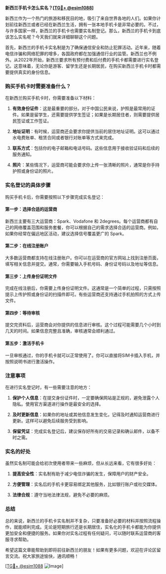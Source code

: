 **新西兰手机卡怎么实名？[[TG💪+ @esim1088](https://t.me/s/esim1088)]**

新西兰作为一个热门的旅游和移民目的地，吸引了来自世界各地的人们。如果你计划前往新西兰或者已经在新西兰生活，拥有一张本地手机卡是非常必要的。不过，与许多国家一样，新西兰的手机卡也需要实名制登记。那么，新西兰的手机卡到底该怎么实名呢？今天我们就来详细聊聊这个问题。

首先，新西兰的手机卡实名制是为了确保通信安全和防止犯罪活动。近年来，随着电信诈骗和网络犯罪的增多，各国政府都在加强通信行业的监管。新西兰也不例外。从2022年开始，新西兰要求所有预付费和后付费的手机卡都需要进行实名登记。这意味着，无论你是游客、留学生还是长期居民，在购买新西兰手机卡时都需要提供真实的身份信息。

### 购买手机卡时需要准备什么？

在新西兰购买手机卡时，你需要准备以下材料：

1. **有效身份证件**：这是最重要的部分。对于中国公民来说，护照是最常用的证件。如果是留学生，还需要提供学生签证；如果是长期居住者，则需要提供居民签证或工作签证。
   
2. **地址证明**：有时候，运营商还会要求你提供当前的居住地址证明。这可以通过水电费账单、租赁合同或者银行对账单等方式来完成。

3. **联系方式**：包括你的电子邮箱和电话号码。这些信息用于接收验证码和后续的服务通知。

4. **照片**：某些情况下，运营商可能会要求你上传一张清晰的照片，通常是你手持护照或身份证的照片。

### 实名登记的具体步骤

购买手机卡后，你需要按照以下步骤完成实名登记：

#### 第一步：选择合适的运营商
新西兰主要有三大运营商：Spark、Vodafone 和 2degrees。每个运营商都有自己的网络覆盖范围和服务套餐，你可以根据自己的需求选择合适的运营商。例如，如果你经常在偏远地区活动，建议选择信号覆盖更广的 Spark。

#### 第二步：在线注册账户
大多数运营商都支持在线注册账户。你可以在运营商的官方网站上找到注册页面，填写相关信息并提交。通常，你需要输入手机号码、身份证号码以及地址等信息。

#### 第三步：上传身份证明文件
完成在线注册后，你需要上传身份证明文件。这通常是一个简单的过程，只需按照提示上传护照或身份证的扫描件即可。有些运营商还支持通过手机拍照的方式上传文件。

#### 第四步：等待审核
提交完资料后，运营商会对你提供的信息进行审核。这个过程可能需要几个小时到几天的时间。如果信息完整且准确，审核通常会顺利通过。

#### 第五步：激活手机卡
一旦审核通过，你的手机卡就可以正常使用了。你可以直接将SIM卡插入手机，并按照说明书进行激活操作。

### 注意事项

在进行实名登记时，有一些需要注意的地方：

1. **保护个人信息**：在提交身份证件时，一定要确保网站是正规的，避免泄露个人隐私。使用官方渠道进行操作是最安全的选择。

2. **及时更新信息**：如果你的地址或其他信息发生变化，记得及时通知运营商进行更新。这样可以避免后续服务受到影响。

3. **保留凭证**：完成实名登记后，建议保存好所有的交易记录和确认邮件，以备不时之需。

### 实名的好处

虽然实名制可能会给初次使用者带来一些麻烦，但从长远来看，它有很多好处：

1. **提高安全性**：实名制有助于减少电信诈骗的发生，保障用户的财产安全。
   
2. **方便管理**：实名后的手机卡更容易绑定其他服务，比如银行账户或社交媒体。

3. **法律合规**：遵守当地法律法规，避免不必要的麻烦。

### 总结

总的来说，新西兰的手机卡实名制并不复杂，只要准备好必要的材料并按照流程操作，就能顺利完成。无论是短期旅行还是长期居住，实名化的手机卡都能为你提供更加安全和便捷的服务。如果你对实名过程有任何疑问，可以随时联系运营商的客服寻求帮助。

希望这篇文章能帮助到即将前往新西兰的朋友！如果有更多问题，欢迎在评论区留言交流。祝大家旅途愉快，通讯顺畅！

[[TG💪+ @esim1088](https://t.me/s/esim1088) ![Image](https://i.postimg.cc/4NQfJmqS/Snipaste-2025-05-13-00-14-12.png)]